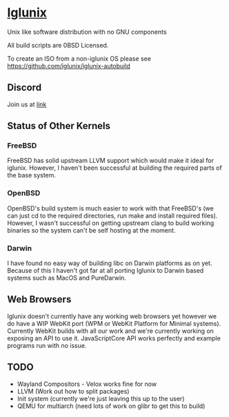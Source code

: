 # [Iglunix](https://iglunix.xyz/)
Unix like software distribution with no GNU components

All build scripts are 0BSD Licensed.


To create an ISO from a non-iglunix OS please see https://github.com/iglunix/iglunix-autobuild

## Discord
Join us at [link](https://discord.gg/NKB9qD2bMx)

## Status of Other Kernels

### FreeBSD
FreeBSD has solid upstream LLVM support which would make it ideal for iglunix.
However, I haven't been successful at building the required parts of the base
system.

### OpenBSD
OpenBSD's build system is much easier to work with that FreeBSD's (we can just
cd to the required directories, run make and install required files). However,
I wasn't successful on getting upstream clang to build working binaries so
the system can't be self hosting at the moment.

### Darwin
I have found no easy way of building libc on Darwin platforms as on yet.
Because of this I haven't got far at all porting Iglunix to Darwin
based systems such as MacOS and PureDarwin.

## Web Browsers
Iglunix doesn't currently have any working web browsers yet however we do have
a WIP WebKit port (WPM or WebKit Platform for Minimal systems). Currently
WebKit builds with all our work and we're currently working on exposing an API
to use it. JavaScriptCore API works perfectly and example programs run with no
issue.

## TODO
 - Wayland Compositors - Velox works fine for now
 - LLVM (Work out how to split packages)
 - Init system (currently we're just leaving this up to the user)
 - QEMU for multiarch (need lots of work on glibr to get this to build)

